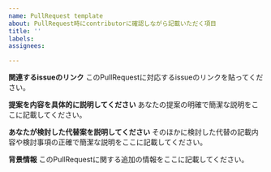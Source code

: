```yaml
---
name: PullRequest template
about: PullRequest時にcontributorに確認しながら記載いただく項目
title: ''
labels: 
assignees: 

---
```



**関連するissueのリンク**
このPullRequestに対応するissueのリンクを貼ってください。

**提案を内容を具体的に説明してください**
あなたの提案の明確で簡潔な説明をここに記載してください。

**あなたが検討した代替案を説明してください**
そのほかに検討した代替の記載内容や検討事項の正確で簡潔な説明をここに記載してください。

**背景情報**
このPullRequestに関する追加の情報をここに記載してください。
